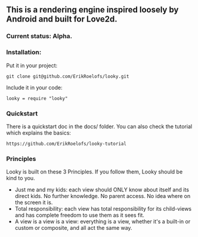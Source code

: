 ## This is a rendering engine inspired loosely by Android and built for Love2d.

### Current status: Alpha.

### Installation:
Put it in your project: 

    git clone git@github.com/ErikRoelofs/looky.git

Include it in your code: 

    looky = require "looky"

### Quickstart
There is a quickstart doc in the docs/ folder. You can also check the tutorial which explains the basics:        

    https://github.com/ErikRoelofs/looky-tutorial

### Principles
Looky is built on these 3 Principles. If you follow them, Looky should be kind to you.

* Just me and my kids: each view should ONLY know about itself and its direct kids. No further knowledge. No parent access. No idea where on the screen it is.
* Total responsibility: each view has total responsibility for its child-views and has complete freedom to use them as it sees fit.
* A view is a view is a view: everything is a view, whether it's a built-in or custom or composite, and all act the same way.